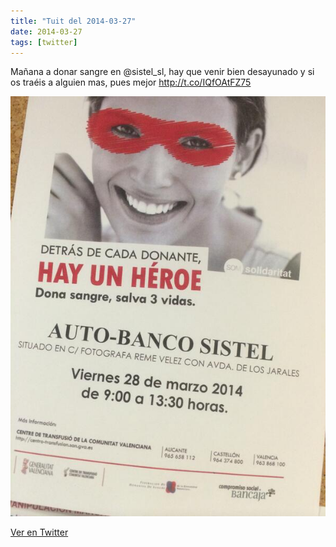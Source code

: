 ```yaml
---
title: "Tuit del 2014-03-27"
date: 2014-03-27
tags: [twitter]
---
```


Mañana a donar sangre en @sistel_sl, hay que venir bien desayunado y si os traéis a alguien mas, pues mejor http://t.co/IQfOAtFZ75

![Imagen](/assets/images/449220056338399232-BjvzQrKIAAAYuvB.jpg)

[Ver en Twitter](https://twitter.com/i/web/status/449220056338399232)
